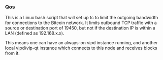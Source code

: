 ### Qos ###

This is a Linux bash script that will set up tc to limit the outgoing bandwidth for connections to the Bitcoin network. It limits outbound TCP traffic with a source or destination port of 19450, but not if the destination IP is within a LAN (defined as 192.168.x.x).

This means one can have an always-on vipd instance running, and another local vipd/vip-qt instance which connects to this node and receives blocks from it.
